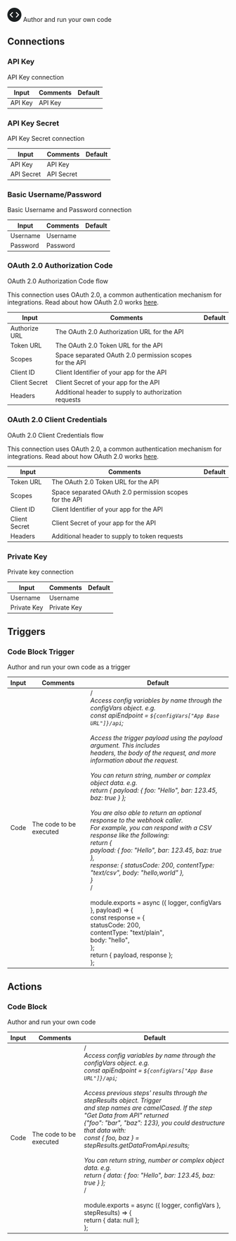 ![Code](./assets/code.png#connector-icon)
Author and run your own code

## Connections

### API Key

API Key connection

| Input   | Comments | Default |
| ------- | -------- | ------- |
| API Key | API Key  |         |

### API Key Secret

API Key Secret connection

| Input      | Comments   | Default |
| ---------- | ---------- | ------- |
| API Key    | API Key    |         |
| API Secret | API Secret |         |

### Basic Username/Password

Basic Username and Password connection

| Input    | Comments | Default |
| -------- | -------- | ------- |
| Username | Username |         |
| Password | Password |         |

### OAuth 2.0 Authorization Code

OAuth 2.0 Authorization Code flow

This connection uses OAuth 2.0, a common authentication mechanism for integrations.
Read about how OAuth 2.0 works [here](../oauth2.md).

| Input         | Comments                                                | Default |
| ------------- | ------------------------------------------------------- | ------- |
| Authorize URL | The OAuth 2.0 Authorization URL for the API             |         |
| Token URL     | The OAuth 2.0 Token URL for the API                     |         |
| Scopes        | Space separated OAuth 2.0 permission scopes for the API |         |
| Client ID     | Client Identifier of your app for the API               |         |
| Client Secret | Client Secret of your app for the API                   |         |
| Headers       | Additional header to supply to authorization requests   |         |

### OAuth 2.0 Client Credentials

OAuth 2.0 Client Credentials flow

This connection uses OAuth 2.0, a common authentication mechanism for integrations.
Read about how OAuth 2.0 works [here](../oauth2.md).

| Input         | Comments                                                | Default |
| ------------- | ------------------------------------------------------- | ------- |
| Token URL     | The OAuth 2.0 Token URL for the API                     |         |
| Scopes        | Space separated OAuth 2.0 permission scopes for the API |         |
| Client ID     | Client Identifier of your app for the API               |         |
| Client Secret | Client Secret of your app for the API                   |         |
| Headers       | Additional header to supply to token requests           |         |

### Private Key

Private key connection

| Input       | Comments    | Default |
| ----------- | ----------- | ------- |
| Username    | Username    |         |
| Private Key | Private Key |         |

## Triggers

### Code Block Trigger

Author and run your own code as a trigger

| Input | Comments                | Default                                                                                                                                                                                                                                                                                                                                                                                                                                                                                                                                                                                                                                                                                                                                                                                                                                                                                                                                                                                                                               |
| ----- | ----------------------- | ------------------------------------------------------------------------------------------------------------------------------------------------------------------------------------------------------------------------------------------------------------------------------------------------------------------------------------------------------------------------------------------------------------------------------------------------------------------------------------------------------------------------------------------------------------------------------------------------------------------------------------------------------------------------------------------------------------------------------------------------------------------------------------------------------------------------------------------------------------------------------------------------------------------------------------------------------------------------------------------------------------------------------------- |
| Code  | The code to be executed | /_<br /> Access config variables by name through the configVars object. e.g.<br /> const apiEndpoint = `${configVars["App Base URL"]}/api`;<br /><br /> Access the trigger payload using the payload argument. This includes<br /> headers, the body of the request, and more information about the request.<br /><br /> You can return string, number or complex object data. e.g.<br /> return { payload: { foo: "Hello", bar: 123.45, baz: true } };<br /><br /> You are also able to return an optional response to the webhook caller.<br /> For example, you can respond with a CSV response like the following:<br /> return {<br /> payload: { foo: "Hello", bar: 123.45, baz: true },<br /> response: { statusCode: 200, contentType: "text/csv", body: "hello,world" },<br /> }<br />_/<br /><br />module.exports = async ({ logger, configVars }, payload) => {<br /> const response = {<br /> statusCode: 200,<br /> contentType: "text/plain",<br /> body: "hello",<br /> };<br /> return { payload, response };<br />}; |

## Actions

### Code Block

Author and run your own code

| Input | Comments                | Default                                                                                                                                                                                                                                                                                                                                                                                                                                                                                                                                                                                                                                                                                                                     |
| ----- | ----------------------- | --------------------------------------------------------------------------------------------------------------------------------------------------------------------------------------------------------------------------------------------------------------------------------------------------------------------------------------------------------------------------------------------------------------------------------------------------------------------------------------------------------------------------------------------------------------------------------------------------------------------------------------------------------------------------------------------------------------------------- |
| Code  | The code to be executed | /_<br /> Access config variables by name through the configVars object. e.g.<br /> const apiEndpoint = `${configVars["App Base URL"]}/api`;<br /><br /> Access previous steps' results through the stepResults object. Trigger<br /> and step names are camelCased. If the step "Get Data from API" returned<br /> {"foo": "bar", "baz": 123}, you could destructure that data with:<br /> const { foo, baz } = stepResults.getDataFromApi.results;<br /><br /> You can return string, number or complex object data. e.g.<br /> return { data: { foo: "Hello", bar: 123.45, baz: true } };<br />_/<br /><br />module.exports = async ({ logger, configVars }, stepResults) => {<br /> return { data: null };<br />};<br /> |
